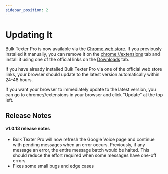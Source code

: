 ```yaml
---
sidebar_position: 2
---
```


# Updating It
Bulk Texter Pro is now available via the [Chrome web store](https://chrome.google.com/webstore/detail/bulk-texter-pro/kpjadjgajlgmkefnnihfedmcabapnndj). If you previously installed it manually, you can remove it on the [chrome://extensions](chrome://extensions) tab and install it using one of the official links on the [Downloads](/downloads) tab.

If you have already installed Bulk Texter Pro via one of the official web store links, your browser should update to the latest version automatically within 24-48 hours. 

If you want your browser to immediately update to the latest version, you can go to chrome://extensions in your browser and click "Update" at the top left.

## Release Notes

#### v1.0.13 release notes
- Bulk Texter Pro will now refresh the Google Voice page and continue with pending messages when an error occurs. Previously, if any message an error, the entire message batch would be halted. This should reduce the effort required when some messages have one-off errors.
- Fixes some small bugs and edge cases